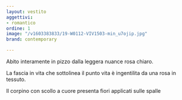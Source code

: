 ```yaml
---
layout: vestito
aggettivi:
- romantico
ordine: 1
image: "/v1603383833/19-W0112-VIV1503-min_u7ojip.jpg"
brand: contemporary

---
```

Abito interamente in pizzo dalla leggera nuance rosa chiaro.

La fascia in vita che sottolinea il punto vita è ingentilita da una rosa in tessuto.

Il corpino con scollo a cuore presenta fiori applicati sulle spalle